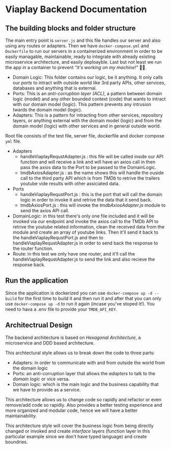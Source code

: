# Viaplay Backend Documentation
## The building blocks and folder structure
The main entry point is `server.js` and this file handles our server and also using any routes or adapters. Then we have `docker-compose.yml` and `Dockerfile` to run our servers in a containerized environment in order to be easily managable, maintainable, ready to integrate with already existing microservice architecture, and easily deploayble. Last but not least we run the app in a container to prevent _"it's working on my machine!"_ 🤷‍♂️.

  - Domain Logic: This folder contains our logic, be it anything. It only calls our _ports_ to intract with outside world like 3rd party APIs, other services, databases and anything that is external.
  - Ports: This is an _anti-corruption layer (ACL)_, a pattern between domain logic (model) and any other bounded context (code) that wants to intract with our domain model (logic). This pattern prevents any intrusion twards the domain model (logic).
  - Adapters: This is a pattern for intracting from other services, repository layers, or anything external with the domain model (logic) and from the domain model (logic) with other services and in general outside world.

Root file consists of the test file, server file, dockerfile and docker compose `yml` file.
- Adapters
  - handleViaplayRequstAdapter.js : this file will be called inside our API function and will receive a link and will have an axios call in then pass the axios data to the Port to be passed to the DomainLogic.
  - tmdbAxiosAdapter.js : as the name shows this will handle the ouside call to the third party API which is from _TMDb_ to retrive the trailers youtube vide results with other assiciated data.
- Ports
  - handleViaplayRequstPort.js : this is the port that will call the domain logic in order to invoke it and retrive the data that it send back.
  - tmdbAxiosPort.js : this will invoke the _tmdbAxiosAdapter.js_ module to send the axios API call.
- DomainLogic: in this test there's only one file included and it will be invoked via our endpoint and invoke the axios call to the TMDb API to retrive the youtube related information, clean the received data from the module and create an array of youtube links. Then it'll send it back to the handleViaplayRequstPort.js and then to handleViaplayRequstAdapter.js in order to send back the response to the router function.
- Route: in this test we only have one router, and it'll call the handleViaplayRequstAdapter.js to send the link and also recieve the response back.

## Run the application
Since the application is dockerized you can use `docker-compose up -d --build` for the first time to build it and then run it and after that you can only use `docker-compose up -d` to run it again (incase you've stoped it!).
You need to hava a .env file to provide your `TMDB_API_KEY`.
## Architectrual Design
The backend architecture is based on _Hexagonal Architecture_, a microservice and DDD based architecture.

This archtectural style allows us to break down the code to three parts:
  - Adapters: in order to communicate with and from outside the world from the domain logic
  - Ports: an anti-corruption layer that allows the _adapters_ to talk to the _domain logic_ or vice versa.
  - Domain logic: which is the main logic and the business capability that we have to provide as a service.

This architecture allows us to change code so rapidly and refactor or even remove/add code so rapidly. Also provides a better testing experience and more organized and modular code, hence we will have a better maintainability.

This architecture style will cover the business logic from being directly changed or invoked and create _interface_ layers (function layer in this particular example since we don't have typed language) and create boundries.
